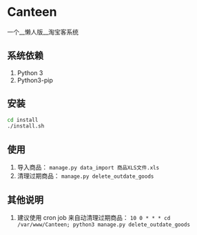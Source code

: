 # Canteen

一个__懒人版__淘宝客系统

## 系统依赖

1. Python 3
1. Python3-pip

## 安装

```bash
cd install
./install.sh
```

## 使用

1. 导入商品： `manage.py data_import 商品XLS文件.xls`
1. 清理过期商品： `manage.py delete_outdate_goods`

## 其他说明

1. 建议使用 cron job 来自动清理过期商品： `10 0 * * * cd /var/www/Canteen; python3 manage.py delete_outdate_goods`


